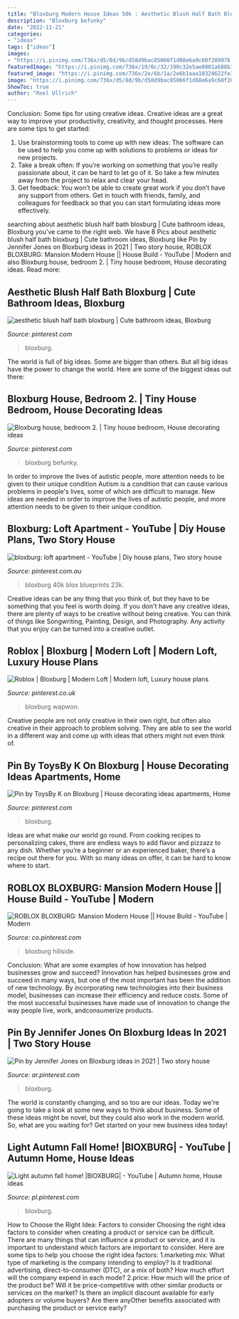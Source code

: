 ```yaml
---
title: "Bloxburg Modern House Ideas 50k : Aesthetic Blush Half Bath Bloxburg"
description: "Bloxburg befunky"
date: "2022-11-21"
categories:
- "ideas"
tags: ["ideas"]
images:
- "https://i.pinimg.com/736x/d5/8d/9b/d58d9bac85066f1d88e6a9c60f289976.jpg"
featuredImage: "https://i.pinimg.com/736x/19/0c/32/190c32e5ae0801a688b11d17f411ae15.jpg"
featured_image: "https://i.pinimg.com/736x/2e/6b/1a/2e6b1aaa10324622fe3368dba2a00c44.jpg"
image: "https://i.pinimg.com/736x/d5/8d/9b/d58d9bac85066f1d88e6a9c60f289976.jpg"
ShowToc: true
author: "Roel Ullrich"
---
```



Conclusion: Some tips for using creative ideas.
Creative ideas are a great way to improve your productivity, creativity, and thought processes. Here are some tips to get started: 
1. Use brainstorming tools to come up with new ideas: The software can be used to help you come up with solutions to problems or ideas for new projects. 
2. Take a break often: If you’re working on something that you’re really passionate about, it can be hard to let go of it. So take a few minutes away from the project to relax and clear your head. 
3. Get feedback: You won’t be able to create great work if you don’t have any support from others. Get in touch with friends, family, and colleagues for feedback so that you can start formulating ideas more effectively.

	

		
searching about aesthetic blush half bath bloxburg | Cute bathroom ideas, Bloxburg you've came to the right web. We have 8 Pics about aesthetic blush half bath bloxburg | Cute bathroom ideas, Bloxburg like Pin by Jennifer Jones on Bloxburg ideas in 2021 | Two story house, ROBLOX BLOXBURG: Mansion Modern House || House Build - YouTube | Modern and also Bloxburg house, bedroom 2. | Tiny house bedroom, House decorating ideas. Read more:
		
    
## Aesthetic Blush Half Bath Bloxburg | Cute Bathroom Ideas, Bloxburg

<img loading=lazy src="https://i.pinimg.com/736x/38/d6/85/38d6859376cbb90f371ef68071036d0d.jpg" onerror="this.onerror=null;this.src='https://tse2.mm.bing.net/th?id=OIP.Yw4rpwOc7qso51lnxPqvXQHaD9&amp;pid=15.1';" alt="aesthetic blush half bath bloxburg | Cute bathroom ideas, Bloxburg">

_Source: pinterest.com_

>bloxburg. 

	

The world is full of big ideas. Some are bigger than others. But all big ideas have the power to change the world. Here are some of the biggest ideas out there:

    
## Bloxburg House, Bedroom 2. | Tiny House Bedroom, House Decorating Ideas

<img loading=lazy src="https://i.pinimg.com/736x/48/94/36/4894363146883685c9012df4e89ed002.jpg" onerror="this.onerror=null;this.src='https://tse3.mm.bing.net/th?id=OIP.Mj0EqsF1K72nYfbSBRxTogHaDt&amp;pid=15.1';" alt="Bloxburg house, bedroom 2. | Tiny house bedroom, House decorating ideas">

_Source: pinterest.com_

>bloxburg befunky. 

	

In order to improve the lives of autistic people, more attention needs to be given to their unique condition
Autism is a condition that can cause various problems in people's lives, some of which are difficult to manage. New ideas are needed in order to improve the lives of autistic people, and more attention needs to be given to their unique condition.

    
## Bloxburg: Loft Apartment - YouTube | Diy House Plans, Two Story House

<img loading=lazy src="https://i.pinimg.com/736x/97/6a/2b/976a2be16679aa34dd20deb13df448ab.jpg" onerror="this.onerror=null;this.src='https://tse1.mm.bing.net/th?id=OIP.GDpIroTNFhpnp4q_ThmfMwHaFj&amp;pid=15.1';" alt="bloxburg: loft apartment - YouTube | Diy house plans, Two story house">

_Source: pinterest.com.au_

>bloxburg 40k blox blueprints 23k. 

	

Creative ideas can be any thing that you think of, but they have to be something that you feel is worth doing. If you don't have any creative ideas, there are plenty of ways to be creative without being creative. You can think of things like Songwriting, Painting, Design, and Photography. Any activity that you enjoy can be turned into a creative outlet.

    
## Roblox | Bloxburg | Modern Loft | Modern Loft, Luxury House Plans

<img loading=lazy src="https://i.pinimg.com/736x/fa/9e/b3/fa9eb3a39dd940c8af864133c712deef.jpg" onerror="this.onerror=null;this.src='https://tse2.mm.bing.net/th?id=OIP.rRkuOkEafmHXQUmY-mWLegHaEK&amp;pid=15.1';" alt="Roblox | Bloxburg | Modern Loft | Modern loft, Luxury house plans">

_Source: pinterest.co.uk_

>bloxburg wapwon. 

	

Creative people are not only creative in their own right, but often also creative in their approach to problem solving. They are able to see the world in a different way and come up with ideas that others might not even think of.

    
## Pin By ToysBy K On Bloxburg | House Decorating Ideas Apartments, Home

<img loading=lazy src="https://i.pinimg.com/736x/2e/6b/1a/2e6b1aaa10324622fe3368dba2a00c44.jpg" onerror="this.onerror=null;this.src='https://tse1.mm.bing.net/th?id=OIP.jqQzDTmZlJKJ1jjPHt_xAQHaD3&amp;pid=15.1';" alt="Pin by ToysBy K on Bloxburg | House decorating ideas apartments, Home">

_Source: pinterest.com_

>bloxburg. 

	

Ideas are what make our world go round. From cooking recipes to personalizing cakes, there are endless ways to add flavor and pizzazz to any dish. Whether you’re a beginner or an experienced baker, there’s a recipe out there for you. With so many ideas on offer, it can be hard to know where to start.

    
## ROBLOX BLOXBURG: Mansion Modern House || House Build - YouTube | Modern

<img loading=lazy src="https://i.pinimg.com/736x/49/5e/79/495e794bd970ad8bda0cbcbf299ef88d.jpg" onerror="this.onerror=null;this.src='https://tse2.mm.bing.net/th?id=OIP.YEjkokjt7f5F37DqjOmWQQHaFj&amp;pid=15.1';" alt="ROBLOX BLOXBURG: Mansion Modern House || House Build - YouTube | Modern">

_Source: co.pinterest.com_

>bloxburg hillside. 

	

Conclusion: What are some examples of how innovation has helped businesses grow and succeed?
Innovation has helped businesses grow and succeed in many ways, but one of the most important has been the addition of new technology. By incorporating new technologies into their business model, businesses can increase their efficiency and reduce costs. Some of the most successful businesses have made use of innovation to change the way people live, work, andconsumerize products.

    
## Pin By Jennifer Jones On Bloxburg Ideas In 2021 | Two Story House

<img loading=lazy src="https://i.pinimg.com/736x/d5/8d/9b/d58d9bac85066f1d88e6a9c60f289976.jpg" onerror="this.onerror=null;this.src='https://tse3.mm.bing.net/th?id=OIP.82D-6_P4Cd5LlXcSIhOMIAHaEd&amp;pid=15.1';" alt="Pin by Jennifer Jones on Bloxburg ideas in 2021 | Two story house">

_Source: ar.pinterest.com_

>bloxburg. 

	

The world is constantly changing, and so too are our ideas. Today we're going to take a look at some new ways to think about business. Some of these ideas might be novel, but they could also work in the modern world. So, what are you waiting for? Get started on your new business idea today!

    
## Light Autumn Fall Home! |BlOXBURG| - YouTube | Autumn Home, House Ideas

<img loading=lazy src="https://i.pinimg.com/736x/19/0c/32/190c32e5ae0801a688b11d17f411ae15.jpg" onerror="this.onerror=null;this.src='https://tse1.mm.bing.net/th?id=OIP.t_TXIKcPkYVEZ9IAXtpLAwHaEK&amp;pid=15.1';" alt="Light autumn fall home! |BlOXBURG| - YouTube | Autumn home, House ideas">

_Source: pl.pinterest.com_

>bloxburg. 

	

How to Choose the Right Idea: Factors to consider
Choosing the right idea factors to consider when creating a product or service can be difficult. There are many things that can influence a product or service, and it is important to understand which factors are important to consider. Here are some tips to help you choose the right idea factors:
1.marketing mix: What type of marketing is the company intending to employ? Is it traditional advertising, direct-to-consumer (DTC), or a mix of both? How much effort will the company expend in each mode?
2.price: How much will the price of the product be? Will it be price-competitive with other similar products or services on the market? Is there an implicit discount available for early adopters or volume buyers? Are there anyOther benefits associated with purchasing the product or service early?

